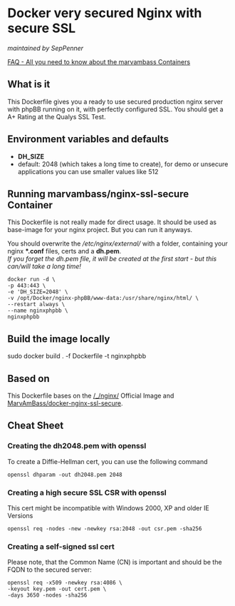# Docker very secured Nginx with secure SSL
_maintained by SepPenner_

[FAQ - All you need to know about the marvambass Containers](https://marvin.im/docker-faq-all-you-need-to-know-about-the-marvambass-containers/)

## What is it

This Dockerfile gives you a ready to use secured production nginx server with phpBB running on it, with perfectly configured SSL. You should get a A+ Rating at the Qualys SSL Test.

## Environment variables and defaults

* __DH\_SIZE__
 * default: 2048 (which takes a long time to create), for demo or unsecure applications you can use smaller values like 512

## Running marvambass/nginx-ssl-secure Container

This Dockerfile is not really made for direct usage. It should be used as base-image for your nginx project. But you can run it anyways.

You should overwrite the _/etc/nginx/external/_ with a folder, containing your nginx __\*.conf__ files, certs and a __dh.pem__.   
_If you forget the dh.pem file, it will be created at the first start - but this can/will take a long time!_

    docker run -d \
	-p 443:443 \
	-e 'DH_SIZE=2048' \
	-v /opt/Docker/nginx-phpBB/www-data:/usr/share/nginx/html/ \
	--restart always \
	--name nginxphpbb \
	nginxphpbb

## Build the image locally

sudo docker build . -f Dockerfile -t nginxphpbb
	
## Based on

This Dockerfile bases on the [/\_/nginx/](https://registry.hub.docker.com/_/nginx/) Official Image and [MarvAmBass/docker-nginx-ssl-secure](https://github.com/MarvAmBass/docker-nginx-ssl-secure).

## Cheat Sheet

### Creating the dh2048.pem with openssl

To create a Diffie-Hellman cert, you can use the following command

    openssl dhparam -out dh2048.pem 2048

### Creating a high secure SSL CSR with openssl

This cert might be incompatible with Windows 2000, XP and older IE Versions

    openssl req -nodes -new -newkey rsa:2048 -out csr.pem -sha256

### Creating a self-signed ssl cert

Please note, that the Common Name (CN) is important and should be the FQDN to the secured server:

    openssl req -x509 -newkey rsa:4086 \
    -keyout key.pem -out cert.pem \
    -days 3650 -nodes -sha256
